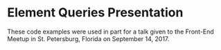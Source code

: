 # Element Queries Presentation

These code examples were used in part for a talk given to the Front-End Meetup in St. Petersburg, Florida on September 14, 2017.